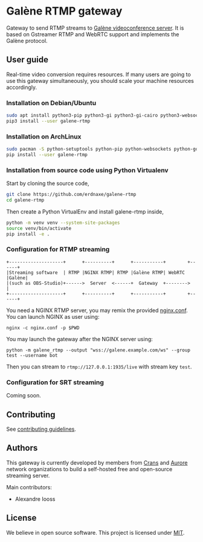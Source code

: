 # Galène RTMP gateway

Gateway to send RTMP streams to
[Galène videoconference server](https://galene.org/).
It is based on Gstreamer RTMP and WebRTC support and implements the Galène
protocol.

## User guide

Real-time video conversion requires resources. If many users are going to use
this gateway simultaneously, you should scale your machine resources
accordingly.

### Installation on Debian/Ubuntu

```bash
sudo apt install python3-pip python3-gi python3-gi-cairo python3-websockets gir1.2-gst-plugins-bad-1.0 gstreamer1.0-plugins-good gstreamer1.0-plugins-bad gstreamer1.0-nice
pip3 install --user galene-rtmp
```

### Installation on ArchLinux

```bash
sudo pacman -S python-setuptools python-pip python-websockets python-gobject gst-python gst-plugins-base gst-plugins-bad
pip install --user galene-rtmp
```

### Installation from source code using Python Virtualenv

Start by cloning the source code,

```bash
git clone https://github.com/erdnaxe/galene-rtmp
cd galene-rtmp
```

Then create a Python VirtualEnv and install galene-rtmp inside,

```bash
python -m venv venv --system-site-packages
source venv/bin/activate
pip install -e .
```

### Configuration for RTMP streaming

```
+--------------------+      +----------+      +-----------+        +------+
|Streaming software  | RTMP |NGINX RTMP| RTMP |Galène RTMP| WebRTC |Galène|
|(such as OBS-Studio)+------>  Server  <------+  Gateway  +-------->      |
+--------------------+      +----------+      +-----------+        +------+
```

You need a NGINX RTMP server, you may remix the provided
[nginx.conf](./docs/nginx.conf). You can launch NGINX as user using:

```
nginx -c nginx.conf -p $PWD
```

You may launch the gateway after the NGINX server using:

```
python -m galene_rtmp --output "wss://galene.example.com/ws" --group test --username bot
```

Then you can stream to `rtmp://127.0.0.1:1935/live` with stream key `test`.

### Configuration for SRT streaming

Coming soon.

## Contributing

See [contributing guidelines](./CONTRIBUTING.md).

## Authors

This gateway is currently developed by members from
[Crans](https://www.crans.org/)
and [Aurore](https://auro.re/) network organizations to build a self-hosted
free and open-source streaming server.

Main contributors:

-   Alexandre Iooss

## License

We believe in open source software.
This project is licensed under [MIT](./LICENSE.txt).
